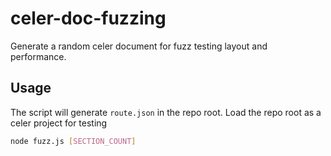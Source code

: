 # celer-doc-fuzzing
Generate a random celer document for fuzz testing layout and performance.

## Usage
The script will generate `route.json` in the repo root. Load the repo root as a celer project for testing
```bash
node fuzz.js [SECTION_COUNT]
```
